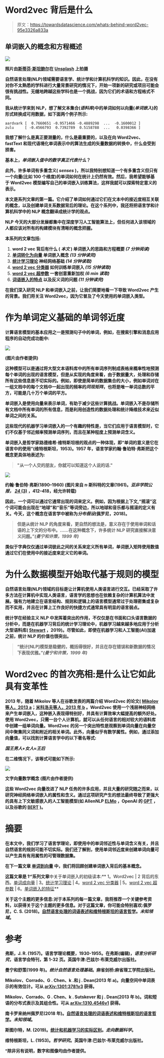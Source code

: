 # Word2vec 背后是什么

> 原文：<https://towardsdatascience.com/whats-behind-word2vec-95e3326a833a>

## [](https://towardsdatascience.com/tagged/word-embeddings-primer)

## **单词嵌入的概念和方程概述**

**![](img/c24d890034ba8ed80093e7e1a88354e0.png)**

**照片由[斯蒂芬·斯坦鲍尔](https://unsplash.com/@usinglight?utm_source=medium&utm_medium=referral)在 [Unsplash](https://unsplash.com?utm_source=medium&utm_medium=referral) 上拍摄**

**自然语言处理(NLP)领域需要语言学、统计学和计算机科学的知识。因此，在没有对你不太熟悉的学科进行大量背景研究的情况下，开始一项新的研究或项目可能会很有挑战性。无缝地跨越这些学科也是一个挑战，因为它们的术语和方程格式不同。**

**我从统计学来到 NLP，想了解文本集合(*语料库*)中的单词如何以向量(*单词嵌入*)的形式转换成可用数据，如下面两个例子所示:**

```
aardvark [  0.7660651 -0.9571466 -0.4889298  ...  -0.1600012 ]
zulu     [ -0.4566793  0.7392789  0.5158788  ...   0.0398366 ]
```

**我想了解什么是真正要测量的，什么是最重要的，以及在向 Word2vec、fastText 和现代语境化单词表示中的算法生成的矢量数据的转换中，什么会受到损害。**

**基本上，*单词嵌入值中的数字真正代表什么*？**

**此外，许多单词有多重含义( *senses* )，所以我特别想知道一个有多重含义但只有一个向量(比如 100 个维度)的单词如何在统计上仍然有效。然后，我希望能够基于 Word2vec 模型编写自己的单词嵌入训练算法，这样我就可以探索特定意义的表示。**

**本文是系列文章的第一篇。它介绍了单词如何通过它们在文本中的接近度相互关联的概念，以及创建单词关系数据背后的理论。在这个系列中，我还将把语言学和计算机科学中的 NLP 概念翻译成统计学的观点。**

**NLP 今天的大部分发展都集中在深度学习人工智能算法上，但任何进入该领域的人都应该对所有的构建模块有清晰的概念把握。**

**本系列的文章包括:**

1.  ****word 2 vec 背后有什么** ( *本文* )
    单词嵌入的思路和方程概要 *(7 分钟阅读)***
2.  **[**单词转化为向量**](https://medium.com/@jongim/words-into-vectors-a7ba23acaf3d)
    单词嵌入概念 *(13 分钟读完)***
3.  **[**统计学习理论**](https://medium.com/@jongim/statistical-learning-theory-26753bdee66e)
    神经网络基础 *(14 分钟读取)***
4.  **[**word 2 vec 分类器**](https://medium.com/@jongim/the-word2vec-classifier-5656b04143da)
    如何训练单词嵌入 *(15 分钟读取)***
5.  **[**word 2 vec 超参数**](https://medium.com/@jongim/the-word2vec-hyperparameters-e7b3be0d0c74)
    一套创意重新加权 *(6 min 读取)***
6.  **[**词语嵌入的特点**](https://medium.com/@jongim/characteristics-of-word-embeddings-59d8978b5c02)
    以及反义词的问题 *(11 分钟读完)***

**在我们深入研究 NLP 和单词嵌入之前，让我们简要地看一下导致 Word2vec 产生的背景。我们将关注 Word2vec，因为它普及了今天使用的单词嵌入类型。**

# ****作为单词定义基础的单词邻近度****

**计算语言模型的基本应用之一是预测句子中的单词，例如，在搜索引擎和消息应用程序的自动完成功能中:**

**![](img/6a2afacfacb067b25404d7b5788f4ee9.png)**

**(图片由作者提供)**

**这种模型可以是通过将大型文本语料库中的所有单词序列制成表格来概率性地预测每个单词的出现的语言模型，但是从实现的角度来看，由于数据量大，处理和存储所有这些信息是不切实际的。例如，即使是简单的数据集合的大小，例如单词对在一组文档中的每个文档中一起出现的频率的*同现矩阵*，也将是唯一单词总数的平方，可能是几十万个单词的平方。**

**单词嵌入是使用向量来表示单词，有助于减少这些计算挑战。单词嵌入不是存储所有文档中所有单词的所有信息，而是利用创造性的数据处理和统计降维技术来近似单词之间的关系。**

**这些现代的机器学习单词嵌入的一个有趣的特性是，当它们应用于语言模型时，它们不仅基于邻近频率预测单词序列，而且在某种程度上预测单词含义。**

**单词嵌入是哲学家路德维希·维特斯坦根的观点的一种体现，即“单词的意义是它在语言中的使用”(维特根斯坦，1953)。1957 年，语言学家约翰·鲁珀特·弗斯把这个概念更具体地表述为:**

> **"从一个人交的朋友，你就可以知道这个人说的话."**

**![](img/0b352df427bd4a174dbfe8a15d818d23.png)**

**约翰·鲁伯特·弗斯(1890–1960)
(图片来自 n·斯科特的文章(1961)。*亚非学院公报，* [*24* (3)](https://www.cambridge.org/core/journals/bulletin-of-the-school-of-oriental-and-african-studies/issue/4E2968DB58D0225409242A3A37DCFAB7) ，412–418，经允许转载)**

**因此，一个词可以通过它通常出现的词来定义。例如，因为根据上下文,“摇滚”这个词可能会出现在“地球”和“音乐”等词旁边，所以地球和音乐都与摇滚的定义有关。今天，这个概念在语言学中被称为*分布假设*(佩罗尼，2018)。**

> **但是从统计 NLP 的角度来看，更自然的想法是，意义存在于使用单词和话语的上下文的分布中。……在这种概念下，许多统计 NLP 研究直接解决意义问题。”*(曼宁和许策，1999 年)***

**类似于字典仅仅通过单词彼此之间的关系来定义所有单词，单词嵌入矩阵使用数值通过它们在使用中的接近度来定义它的单词。**

# **为什么数据模型开始取代基于规则的模型**

**自然语言处理(NLP)领域的目标是让计算机使用人类语言进行交互。已经采取了许多方法在计算机中实现人类语言，语言学的思想也在依赖复杂的计算机算法中发展。强有力地建立在语言结构、规则和逻辑上的语言模型通常过于处理密集或复杂而不实用，并且在计算上工作良好的快捷方式通常具有明显的语言弱点。**

**统计学在经验主义 NLP 中发挥着突出的作用，不仅仅是在书面和口头语言数据的分析中，而是在机器学习背后的统计学习理论中，机器学习越来越多地应用于分析大型语料库( [Stewart](/the-actual-difference-between-statistics-and-machine-learning-64b49f07ea3) ，2019)。尽管如此，即使在机器学习和人工智能(AI)加速之前，统计 NLP 的价值也很突出。**

> **“统计[NLP]模型是稳健的，概括得很好，并且在存在错误和新数据的情况下表现优雅。”*(曼宁和许策，1999 年)***

# **Word2vec 的首次亮相:是什么让它如此具有变革性**

**2013 年，随着 Mikolov 等人在谷歌发表的两篇介绍 Word2vec 的论文( [Mikolov 等人，2013 a](http://arxiv.org/abs/1301.3781)；[米科洛夫等人，2013 年 b](http://arxiv.org/abs/1310.4546) 。Word2vec 使用一个浅层神经网络来产生单词嵌入，这种嵌入表现得特别好，并具有计算效率大幅提高的额外好处。使用 Word2vec，只需一台个人计算机，就可以从任何语言的相对较大的语料库中创建一组单词向量。Word2vec 的另一个突出特性是观察到单词向量在向量空间中聚集同义词和附近的相关单词。此外，向量似乎有数学属性。例如，通过添加向量值，可以找到计算语言学中的以下著名等式:**

***国王男人+女人≈王后***

**在二维情况下，该等式可能如下所示:**

**![](img/9398c61af09a77080e0ce1a6797a2ff5.png)**

****文字向量数学概念**
(图片由作者提供)**

**这些 Word2vec 向量改进了 NLP 任务的许多应用，并且大量的研究随之而来，以研究神经网络单词嵌入的属性和含义。通过这项研究产生的想法最终导致了更强大的具有上下文敏感嵌入的人工智能模型(如 AllenNLP [ELMo](http://allennlp.org/elmo) ，OpenAI 的 [GPT](http://arxiv.org/abs/2005.14165) ，以及谷歌的 [BERT](http://arxiv.org/abs/1810.04805) )。**

# **摘要**

**在本文中，我们学习了语言学理论，即使用中的单词邻近性与单词含义有关，并且自然语言的规则可能不切实际。我们还了解到，使用单词邻近度来创建单词向量可以产生具有有用属性的可管理数据集。**

**在下一篇文章 [**单词到向量**](https://medium.com/@jongim/words-into-vectors-a7ba23acaf3d) 中，我们将回顾创建单词嵌入背后的基本概念。**

**这篇文章是 1ˢᵗ系列文章**中关于单词嵌入的初级读本:** 1。Word2vec | 2 背后的东西。[单词成向量](https://medium.com/@jongim/words-into-vectors-a7ba23acaf3d) |
3。[统计学习理论](https://medium.com/@jongim/statistical-learning-theory-26753bdee66e) | 4。[word 2 vec 分类器](https://medium.com/@jongim/the-word2vec-classifier-5656b04143da) |
5。[word 2 vec 超参数](https://medium.com/@jongim/the-word2vec-hyperparameters-e7b3be0d0c74) | 6。[单词嵌入的特征](https://medium.com/@jongim/characteristics-of-word-embeddings-59d8978b5c02)**

**关于这个主题的更多信息:对于本系列的每一篇文章，我将推荐一个关键参考资料，以获得关于这个主题的更多信息。对于这篇文章，你可能会特别喜欢:佩罗尼，C. S. (2018)。[自然语言处理的词语表述和维特根斯坦的语言哲学](http://blog.christianperone.com/2018/05/nlp-word-representations-and-the-wittgenstein-philosophy-of-language/)。*未知领域*。**

# **参考**

**弗斯，J. R. (1957)。语言学理论概要，1930-1955。在弗斯(编辑)，*语言分析研究*，语言学会特刊，第 1-32 页。英国牛津:巴兹尔·布莱克威尔出版社。**

**曼宁和舒策(1999 年)。*统计自然语言处理基础*。麻省剑桥:麻省理工学院出版社。**

**Mikolov、Corrado、G . Chen、k .和 j . Dean(2013 年 a)。向量空间中单词表示的有效估计。可从 [arXiv:1301:3781v3](https://arxiv.org/abs/1301.3781) 获得。**

**Mikolov、Corrado、G . Chen、k . Sutskever 和 j . Dean(2013 年 b)。词和短语的分布式表示及其组合性。可从 [arXiv:1310.4546v1](https://arxiv.org/abs/1310.4546) 获得。**

**南卡罗来纳州佩罗尼(2018 年)。[自然语言处理的词语表述和维特根斯坦的语言哲学](http://blog.christianperone.com/2018/05/nlp-word-representations-and-the-wittgenstein-philosophy-of-language/)。*未知领域*。**

**斯图尔特，M. (2019)。[统计和机器学习的实际区别](/the-actual-difference-between-statistics-and-machine-learning-64b49f07ea3)。*走向数据科学*。**

**维特根斯坦，L. (1953)。*哲学研究*。英国牛津:巴兹尔·布莱克威尔出版社。**

***除非另有说明，数字和图像均由作者提供。**